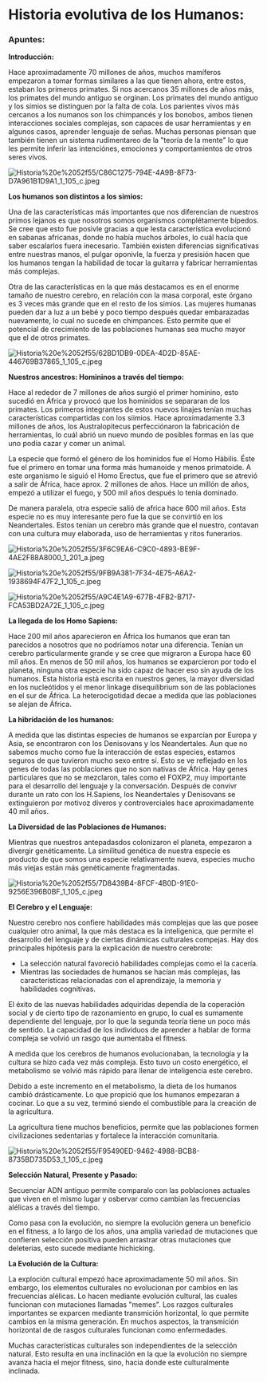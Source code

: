 # Historia evolutiva de los Humanos:

### Apuntes:

**Introducción:**

Hace aproximadamente 70 millones de años, muchos mamíferos empezaron a tomar formas similares a las que tienen ahora, entre estos, estaban los primeros primates. Si nos acercanos 35 millones de años más, los primates del mundo antiguo se orginan. Los primates del mundo antiguo y los simios se distinguen por la falta de cola. Los parientes vivos más cercanos a los numanos son los chimpancés y los bonobos, ambos tienen interacciones sociales complejas, son capaces de usar herramientas y en algunos casos, aprender lenguaje de señas. Muchas personas piensan que también tienen un sistema rudimentareo de la "teoría de la mente" lo que les permite inferir las intenciónes, emociones y comportamientos de otros seres vivos.

![Historia%20e%2052f55/C86C1275-794E-4A9B-8F73-D7A961B1D9A1_1_105_c.jpeg](Historia%20e%2052f55/C86C1275-794E-4A9B-8F73-D7A961B1D9A1_1_105_c.jpeg)

**Los humanos son distintos a los simios:**

Una de las características más importantes que nos diferencian de nuestros primos lejanos es que nosotros somos organismos complétamente bípedos. Se cree que esto fue posivle gracias a que lesta característica evolucionó en sabanas africanas, donde no había muchos árboles, lo cuál hacía que saber escalarlos fuera inecesario. También existen diferencias significativas entre nuestras manos, el pulgar oponivle, la fuerza y presisión hacen que los humanos tengan la habilidad de tocar la guitarra y fabricar herramientas más complejas. 

Otra de las características en la que más destacamos es en el enorme tamaño de nuestro cerebro, en relación con la masa corporal, este órgano es 3 veces más grande que en el resto de los simios. Las mujeres humanas pueden dar a luz a un bebé y poco tiempo después quedar embarazadas nuevamente, lo cual no sucede en chimpances. Esto permite que el potencial de crecimiento de las poblaciones humanas sea mucho mayor que el de otros primates.

![Historia%20e%2052f55/62BD1DB9-0DEA-4D2D-85AE-446769B37865_1_105_c.jpeg](Historia%20e%2052f55/62BD1DB9-0DEA-4D2D-85AE-446769B37865_1_105_c.jpeg)

**Nuestros ancestros: Homininos a través del tiempo:**

Hace al rededor de 7 millones de años surgió el primer hominino, esto sucedió en África y provocó que los hominidos se separaran de los primates. Los primeros integrantes de estos nuevos linajes tenían muchas características compartidas con los siimios. Hace aproximadamente 3.3 millones de años, los Australopitecus perfecciónaron la fabricación de herramientas, lo cuál abrió un nuevo mundo de posibles formas en las que uno podía cazar y comer un animal.

La especie que formó el género de los hominidos fue el Homo Hábilis. Éste fue el primero en tomar una forma más humanoide y menos primatoide. A este organismo le siguió el Homo Erectus, que fue el primero que se atrevió a salir de África, hace aprox. 2 millones de años. Hace un millón de años, empezó a utilizar el fuego, y 500 mil años después lo tenía dominado.

De manera paralela, otra especie salió de africa hace 600 mil años. Esta especie no es muy interesante pero fue la que se convirtió en los Neandertales.  Estos tenían un cerebro más grande que el nuestro, contavan con una cultura muy elaborada, uso de herramientas y ritos funerarios.

![Historia%20e%2052f55/3F6C9EA6-C9C0-4893-BE9F-4AE2F88A8000_1_201_a.jpeg](Historia%20e%2052f55/3F6C9EA6-C9C0-4893-BE9F-4AE2F88A8000_1_201_a.jpeg)

![Historia%20e%2052f55/9FB9A381-7F34-4E75-A6A2-1938694F47F2_1_105_c.jpeg](Historia%20e%2052f55/9FB9A381-7F34-4E75-A6A2-1938694F47F2_1_105_c.jpeg)

![Historia%20e%2052f55/A9C4E1A9-677B-4FB2-B717-FCA53BD2A72E_1_105_c.jpeg](Historia%20e%2052f55/A9C4E1A9-677B-4FB2-B717-FCA53BD2A72E_1_105_c.jpeg)

**La llegada de los Homo Sapiens:**

Hace 200 mil años aparecieron en África los humanos que eran tan parecidos a nosotros que no podríamos notar una diferencia. Tenían un cerebro particularmente grande y se cree que migraron a Europa hace 60 mil años. En menos de 50 mil años, los humanos se exparcieron por todo el planeta, ninguna otra especie ha sido capaz de hacer eso sin ayuda de los humanos. Esta historia está escrita en nuestros genes, la mayor diversidad en los nucleótidos y el menor linkage disequilibrium son de las poblaciones en el sur de África. La heterocigotidad decae a medida que las poblaciones se alejan de África. 

**La hibridación de los humanos:**

A medida que las distintas especies de humanos se exparcían por Europa y Asia, se encontraron con los Denisovans y los Neandertales. Aun que no sabemos mucho como fue la interacción de estas especies, estamos seguros de que tuvieron mucho sexo entre sí. Esto se ve reflejado en los  genes de todas las poblaciones que no son nativas de África. Hay genes particulares que no se mezclaron, tales como el FOXP2, muy importante para el desarrollo del lenguaje y la conversación. Después de convivr durante un rato con los H.Sapiens, los Neandertales y Denisovans se extinguieron por motivoz diveros y controverciales hace aproximadamente 40 mil años. 

**La Diversidad de las Poblaciones de Humanos:**

Mientras que nuestros antepadasdos colonizaron el planeta, empezaron a divergir genéticamente. La similitud genética de nuestra especie es producto de que somos una especie relativamente nueva, especies mucho más viejas están más genéticamente fragmentadas. 

![Historia%20e%2052f55/7D8439B4-8FCF-4B0D-91E0-9256E396B0BF_1_105_c.jpeg](Historia%20e%2052f55/7D8439B4-8FCF-4B0D-91E0-9256E396B0BF_1_105_c.jpeg)

**El Cerebro y el Lenguaje:**

Nuestro cerebro nos confiere habilidades más complejas que las que posee cualquier otro animal, la que más destaca es la inteligenica, que permite el desarrollo del lenguaje y de ciertas dinámicas culturales compejas. Hay dos principales hipótesis para la explicación de nuestro cerebrote: 

- La selección natural favoreció habilidades complejas como el la cacería.
- Mientras las sociedades de humanos se hacían más complejas, las características relacionadas con el aprendizaje, la memoria y habilidades cognitivas.

El éxito de las nuevas habilidades adquiridas dependía de la coperación social y de cierto tipo de razonamiento en grupo, lo cual es sumamente dependiente del lenguaje, por lo que la segunda teoría tiene un poco más de sentido. La capacidad de los individuos de aprender a hablar de forma compleja se volvió un rasgo que aumentaba el fitness.

A medida que los cerebros de humanos evolucionaban, la tecnología y la cultura se hizo cada vez más compleja. Esto tuvo un costo energético, el metabolismo se volvió más rápido para llenar de inteligencia este cerebro.

Debido a este incremento en el metabolismo, la dieta de los humanos cambió drásticamente. Lo que propició que los humanos empezaran a cocinar. Lo que a su vez, terminó siendo el combustible para la creación de la agricultura. 

La agricultura tiene muchos beneficios, permite que las poblaciones formen civilizaciones sedentarias y fortalece la interacción comunitaria. 

![Historia%20e%2052f55/F95490ED-9462-4988-BCB8-8735BD735D53_1_105_c.jpeg](Historia%20e%2052f55/F95490ED-9462-4988-BCB8-8735BD735D53_1_105_c.jpeg)

**Selección Natural, Presente y Pasado:**

Secuenciar ADN antiguo permite comparalo con las poblaciones actuales que viven en el mismo lugar y osbervar como cambian las frecuencias alélicas a través del tiempo. 

Como pasa con la evolución, no siempre la evolución genera un beneficio en el fitness, a lo largo de los años, una amplia variedad de mutaciones que confieren selección positiva pueden arrastrar otras mutaciones que deleterias, esto sucede mediante hichicking. 

**La Evolución de la Cultura:**

La exploción cultural empezó hace aproximadamente 50 mil años. Sin embargo, los elementos culturales no evolucionan por cambios en las frecuencias alélicas. Lo hacen mediante evolución cultural, las cuales funcionan con mutaciones llamadas "memes". Los razgos culturales importantes se exparcen mediante transmición horizontal, lo que permite cambios en la misma generación. En muchos aspectos, la transmición horizontal de de rasgos culturales funcionan como enfermedades.

Muchas características culturales son independientes de la selección natural. Esto resulta en una inclinación en la que la evolución no siempre avanza hacia el mejor fitness, sino, hacia donde este culturalmente inclinada.